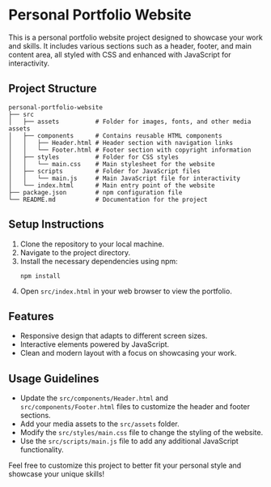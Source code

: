 # Personal Portfolio Website

This is a personal portfolio website project designed to showcase your work and skills. It includes various sections such as a header, footer, and main content area, all styled with CSS and enhanced with JavaScript for interactivity.

## Project Structure

```
personal-portfolio-website
├── src
│   ├── assets          # Folder for images, fonts, and other media assets
│   ├── components      # Contains reusable HTML components
│   │   ├── Header.html # Header section with navigation links
│   │   └── Footer.html # Footer section with copyright information
│   ├── styles          # Folder for CSS styles
│   │   └── main.css    # Main stylesheet for the website
│   ├── scripts         # Folder for JavaScript files
│   │   └── main.js     # Main JavaScript file for interactivity
│   └── index.html      # Main entry point of the website
├── package.json        # npm configuration file
└── README.md           # Documentation for the project
```

## Setup Instructions

1. Clone the repository to your local machine.
2. Navigate to the project directory.
3. Install the necessary dependencies using npm:
   ```
   npm install
   ```
4. Open `src/index.html` in your web browser to view the portfolio.

## Features

- Responsive design that adapts to different screen sizes.
- Interactive elements powered by JavaScript.
- Clean and modern layout with a focus on showcasing your work.

## Usage Guidelines

- Update the `src/components/Header.html` and `src/components/Footer.html` files to customize the header and footer sections.
- Add your media assets to the `src/assets` folder.
- Modify the `src/styles/main.css` file to change the styling of the website.
- Use the `src/scripts/main.js` file to add any additional JavaScript functionality.

Feel free to customize this project to better fit your personal style and showcase your unique skills!